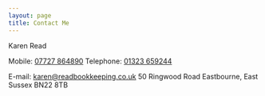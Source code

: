 ```yaml
---
layout: page
title: Contact Me
---
```


Karen Read

Mobile: [07727 864890](tel:+447727864890)
Telephone: [01323 659244](tel:+441323659244)

E-mail: [karen@readbookkeeping.co.uk](mailto:karen@readbookkeeping.co.uk)
50 Ringwood Road
Eastbourne,
East Sussex
BN22 8TB